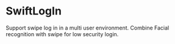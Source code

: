 SwiftLogIn
==========

Support swipe log in in a multi user environment. Combine Facial recognition with swipe for low security login. 